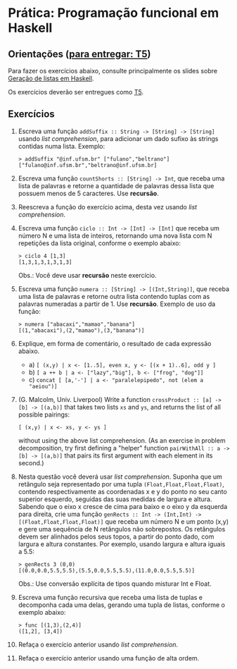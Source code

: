 # Prática: Programação funcional em Haskell



## Orientações ([para entregar: T5](../../trabalhos/t5))

Para fazer os exercícios abaixo, consulte principalmente os slides sobre [Geração de listas em Haskell](../../slides/slides-haskell-listas-geracao-2016a.pdf). 

Os exercícios deverão ser entregues como [T5]((../../trabalhos/t5)).


## Exercícios



1. Escreva uma função `addSuffix :: String -> [String] -> [String]` usando *list comprehension*, para adicionar um dado sufixo às strings contidas numa lista. Exemplo: 

   ```
   > addSuffix "@inf.ufsm.br" ["fulano","beltrano"]
   ["fulano@inf.ufsm.br","beltrano@inf.ufsm.br]
   ```

2. Escreva uma função `countShorts :: [String] -> Int`, que receba uma lista de palavras e retorne a quantidade de palavras dessa lista que possuem menos de 5 caracteres. Use **recursão**.

3. Reescreva   a   função   do   exercício   acima,   desta   vez   usando  *list comprehension*.

4. Escreva uma função `ciclo :: Int -> [Int] -> [Int]`  que receba um número N e uma lista de inteiros, retornando uma nova lista com N repetições da lista original, conforme o exemplo abaixo:

   ```
   > ciclo 4 [1,3]
   [1,3,1,3,1,3,1,3]
   ```
   Obs.: Você deve usar **recursão** neste exercício. 

5. Escreva uma função `numera :: [String] -> [(Int,String)]`, que receba uma lista de palavras e retorne outra lista contendo tuplas com as palavras numeradas a partir de 1. Use **recursão**. Exemplo de uso da função:
 
   ```
   > numera ["abacaxi","mamao","banana"]
   [(1,"abacaxi"),(2,"mamao"),(3,"banana")]
   ```
   
6. Explique, em forma de comentário, o resultado de cada expressão abaixo.

   - a) `[ (x,y) | x <- [1..5], even x, y <- [(x + 1)..6], odd y ]`
   - b) `[ a ++ b | a <- ["lazy","big"], b <- ["frog", "dog"]]`
   - c) `concat [ [a,'-'] | a <- "paralelepipedo", not (elem a "aeiou")]`
   
7. (G. Malcolm, Univ. Liverpool) Write a function `crossProduct :: [a] -> [b] -> [(a,b)]` that takes two lists `xs` and `ys`, and returns the list of all possible pairings: 

   ```
   [ (x,y) | x <- xs, y <- ys ]
   ```
   
   without using the above list comprehension. (As an exercise in problem decomposition, try first defining a "helper" function `pairWithAll :: a -> [b] -> [(a,b)]` that pairs its first argument with each element in its second.)


8. Nesta questão você deverá usar *list comprehension*. Suponha   que   um   retângulo   seja   representado   por   uma   tupla `(Float,Float,Float,Float)`, contendo respectivamente as coordenadas x e y do ponto no seu canto superior esquerdo, seguidas das suas medidas de largura e altura. Sabendo que o eixo x cresce de cima para baixo e o eixo y   da   esquerda   para   direita,   crie   uma   função `genRects :: Int -> (Int,Int) -> [(Float,Float,Float,Float)]` que receba um número N   e   um   ponto   (x,y)   e   gere   uma   sequência   de   N   retângulos   não sobrepostos.  Os retângulos devem ser alinhados pelos seus topos, a partir do ponto dado, com largura e altura constantes. Por exemplo, usando largura e altura iguais a 5.5: 

   ```
   > genRects 3 (0,0) 
   [(0.0,0.0,5.5,5.5),(5.5,0.0,5.5,5.5),(11.0,0.0,5.5,5.5)]
   ```
   Obs.: Use conversão explícita de tipos quando misturar Int e Float.
   
9. Escreva   uma   função recursiva  que   receba   uma   lista   de   tuplas   e decomponha cada uma delas, gerando uma tupla de listas, conforme o exemplo abaixo:

   ```
   > func [(1,3),(2,4)]
   ([1,2], [3,4])
   ```

10. Refaça o exercício anterior usando *list comprehension*.

11. Refaça o exercício anterior usando uma função de alta ordem.
